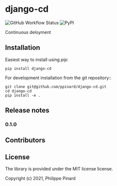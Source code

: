 # django-cd

![GitHub Workflow Status](https://img.shields.io/github/workflow/status/ppinard/django-cd/CI)
![PyPI](https://img.shields.io/pypi/v/django-cd)

Continuous deloyment


## Installation

Easiest way to install using *pip*:

```
pip install django-cd
```

For development installation from the git repository::

```
git clone git@github.com/ppinard/django-cd.git
cd django-cd
pip install -e .
```

## Release notes

### 0.1.0


## Contributors


## License

The library is provided under the MIT license license.

Copyright (c) 2021, Philippe Pinard





